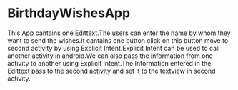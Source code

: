# BirthdayWishesApp
This App cantains one Edittext.The users can enter the name by whom they want to send the wishes.It cantains one button click on this 
button move to second activity by using Explicit Intent.Explicit Intent can be used to call another activity in android.We can also pass the information from one activity to another using Explicit Intent.The Information entered in the Edittext pass to the second activity and
set it to the textview in second activity.
